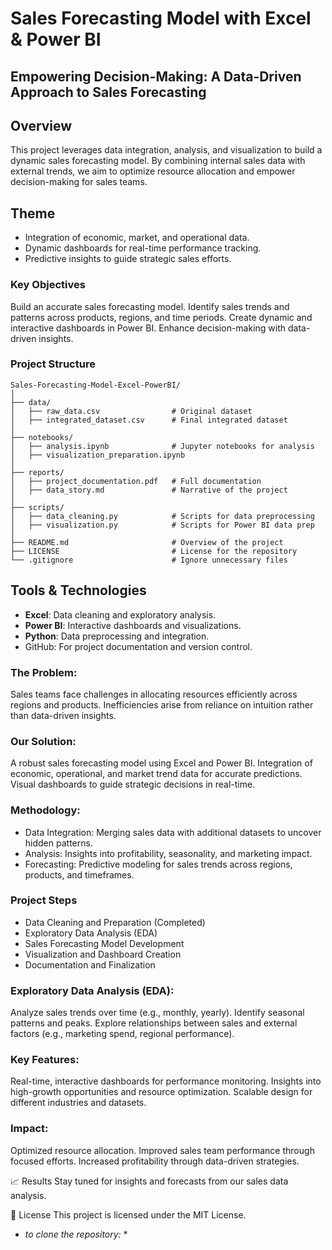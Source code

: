 # Sales Forecasting Model with Excel & Power BI
## Empowering Decision-Making: A Data-Driven Approach to Sales Forecasting


## Overview
This project leverages data integration, analysis, and visualization to build a dynamic sales forecasting model. By combining internal sales data with external trends, we aim to optimize resource allocation and empower decision-making for sales teams.

## Theme
- Integration of economic, market, and operational data.
- Dynamic dashboards for real-time performance tracking.
- Predictive insights to guide strategic sales efforts.

### Key Objectives
Build an accurate sales forecasting model.
Identify sales trends and patterns across products, regions, and time periods.
Create dynamic and interactive dashboards in Power BI.
Enhance decision-making with data-driven insights.


### Project Structure
````
Sales-Forecasting-Model-Excel-PowerBI/
│
├── data/
│   ├── raw_data.csv                # Original dataset
│   ├── integrated_dataset.csv      # Final integrated dataset
│
├── notebooks/
│   ├── analysis.ipynb              # Jupyter notebooks for analysis
│   ├── visualization_preparation.ipynb
│
├── reports/
│   ├── project_documentation.pdf   # Full documentation
│   ├── data_story.md               # Narrative of the project
│
├── scripts/
│   ├── data_cleaning.py            # Scripts for data preprocessing
│   ├── visualization.py            # Scripts for Power BI data prep
│
├── README.md                       # Overview of the project
├── LICENSE                         # License for the repository
└── .gitignore                      # Ignore unnecessary files
````


## Tools & Technologies
- **Excel**: Data cleaning and exploratory analysis.
- **Power BI**: Interactive dashboards and visualizations.
- **Python**: Data preprocessing and integration.
- GitHub: For project documentation and version control.


### The Problem:
Sales teams face challenges in allocating resources efficiently across regions and products.
Inefficiencies arise from reliance on intuition rather than data-driven insights.

### Our Solution:
A robust sales forecasting model using Excel and Power BI.
Integration of economic, operational, and market trend data for accurate predictions.
Visual dashboards to guide strategic decisions in real-time.

### Methodology:
- Data Integration: Merging sales data with additional datasets to uncover hidden patterns.
- Analysis: Insights into profitability, seasonality, and marketing impact.
- Forecasting: Predictive modeling for sales trends across regions, products, and timeframes.

### Project Steps
- Data Cleaning and Preparation (Completed)
- Exploratory Data Analysis (EDA)
- Sales Forecasting Model Development
- Visualization and Dashboard Creation
- Documentation and Finalization

### Exploratory Data Analysis (EDA):
Analyze sales trends over time (e.g., monthly, yearly).
Identify seasonal patterns and peaks.
Explore relationships between sales and external factors (e.g., marketing spend, regional performance).


### Key Features:
Real-time, interactive dashboards for performance monitoring.
Insights into high-growth opportunities and resource optimization.
Scalable design for different industries and datasets.

### Impact:
Optimized resource allocation.
Improved sales team performance through focused efforts.
Increased profitability through data-driven strategies.



📈 Results
Stay tuned for insights and forecasts from our sales data analysis.

📝 License
This project is licensed under the MIT License.


* *to clone the repository:* *
  
<!-- Insights Extraction:
Highlight key findings (e.g., regions with the highest growth, product category performance).
Identify outliers or anomalies in sales data.


<!---Storytelling Framework
Start with the "Why" (Purpose):

Highlight the importance of forecasting for resource optimization and decision-making.
Show the problem/opportunity (e.g., missed sales targets or inefficient allocations).
Present Key Insights:

Use the sales trends to showcase growth, seasonality, and areas of potential improvement.
Highlight external factors (e.g., inflation, competitor sales) influencing performance.
Show the Forecasting Impact:

Compare historical performance to the model's predictions.
Emphasize how the model can preempt challenges (e.g., inventory shortages) and optimize resources.
Interactive Dashboards for Decision-Making:

Create dynamic Power BI visuals that allow stakeholders to drill down into specific regions, products, or timelines.
Conclude with Value:

Summarize ROI and actionable recommendations.

   ```bash
   git clone https://github.com/username/Sales-Forecasting-Model-Excel-PowerBI.git
